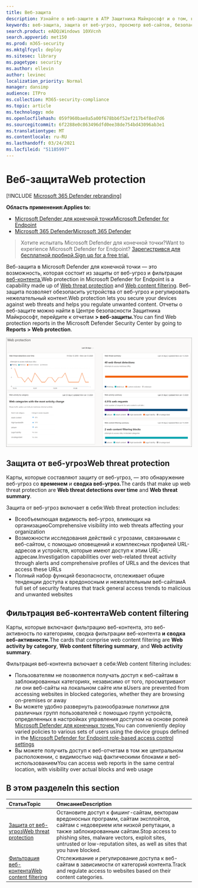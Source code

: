 ```yaml
---
title: Веб-защита
description: Узнайте о веб-защите в ATP Защитника Майкрософт и о том, как она может защитить вашу организацию
keywords: веб-защита, защита от веб-угроз, просмотр веб-сайтов, безопасность, фишинг, вредоносные программы, эксплойт, веб-сайты, защита сети, Edge, Internet Explorer, Chrome, Firefox, веб-браузер, вредоносные веб-сайты
search.product: eADQiWindows 10XVcnh
search.appverid: met150
ms.prod: m365-security
ms.mktglfcycl: deploy
ms.sitesec: library
ms.pagetype: security
ms.author: ellevin
author: levinec
localization_priority: Normal
manager: dansimp
audience: ITPro
ms.collection: M365-security-compliance
ms.topic: article
ms.technology: mde
ms.openlocfilehash: 059f960bae8a5a00f678bb6f52ef217b4f8ed7d6
ms.sourcegitcommit: 6f2288e0c863496dfd0ee38de754bd43096ab3e1
ms.translationtype: MT
ms.contentlocale: ru-RU
ms.lasthandoff: 03/24/2021
ms.locfileid: "51185997"
---
```

# <a name="web-protection"></a><span data-ttu-id="bb07b-104">Веб-защита</span><span class="sxs-lookup"><span data-stu-id="bb07b-104">Web protection</span></span>

[!INCLUDE [Microsoft 365 Defender rebranding](../../includes/microsoft-defender.md)]

<span data-ttu-id="bb07b-105">**Область применения:**</span><span class="sxs-lookup"><span data-stu-id="bb07b-105">**Applies to:**</span></span>
- [<span data-ttu-id="bb07b-106">Microsoft Defender для конечной точки</span><span class="sxs-lookup"><span data-stu-id="bb07b-106">Microsoft Defender for Endpoint</span></span>](https://go.microsoft.com/fwlink/p/?linkid=2154037)
- [<span data-ttu-id="bb07b-107">Microsoft 365 Defender</span><span class="sxs-lookup"><span data-stu-id="bb07b-107">Microsoft 365 Defender</span></span>](https://go.microsoft.com/fwlink/?linkid=2118804)


><span data-ttu-id="bb07b-108">Хотите испытать Microsoft Defender для конечной точки?</span><span class="sxs-lookup"><span data-stu-id="bb07b-108">Want to experience Microsoft Defender for Endpoint?</span></span> [<span data-ttu-id="bb07b-109">Зарегистрився для бесплатной пробной.</span><span class="sxs-lookup"><span data-stu-id="bb07b-109">Sign up for a free trial.</span></span>](https://www.microsoft.com/microsoft-365/windows/microsoft-defender-atp?ocid=docs-wdatp-main-abovefoldlink&rtc=1)

<span data-ttu-id="bb07b-110">Веб-защита в Microsoft Defender для конечной [](web-threat-protection.md) точки — это возможность, которая состоит из защиты от веб-угроз и фильтрации [веб-контента.](web-content-filtering.md)</span><span class="sxs-lookup"><span data-stu-id="bb07b-110">Web protection in Microsoft Defender for Endpoint is a capability made up of [Web threat protection](web-threat-protection.md) and [Web content filtering](web-content-filtering.md).</span></span> <span data-ttu-id="bb07b-111">Веб-защита позволяет обезопасить устройства от веб-угроз и регулировать нежелательный контент.</span><span class="sxs-lookup"><span data-stu-id="bb07b-111">Web protection lets you secure your devices against web threats and helps you regulate unwanted content.</span></span> <span data-ttu-id="bb07b-112">Отчеты о веб-защите можно найти в Центре безопасности Защитника Майкрософт, перейдите к отчетам **> веб-защиты.**</span><span class="sxs-lookup"><span data-stu-id="bb07b-112">You can find Web protection reports in the Microsoft Defender Security Center by going to **Reports > Web protection**.</span></span>

![Изображение всех веб-карт защиты](images/web-protection.png)

## <a name="web-threat-protection"></a><span data-ttu-id="bb07b-114">Защита от веб-угроз</span><span class="sxs-lookup"><span data-stu-id="bb07b-114">Web threat protection</span></span>

<span data-ttu-id="bb07b-115">Карты, которые составляют защиту от веб-угроз, — это обнаружение веб-угроз со **временем** и **сводка веб-угроз.**</span><span class="sxs-lookup"><span data-stu-id="bb07b-115">The cards that make up web threat protection are **Web threat detections over time** and **Web threat summary**.</span></span>

<span data-ttu-id="bb07b-116">Защита от веб-угроз включает в себя:</span><span class="sxs-lookup"><span data-stu-id="bb07b-116">Web threat protection includes:</span></span>
- <span data-ttu-id="bb07b-117">Всеобъемлющая видимость веб-угроз, влияющих на организацию</span><span class="sxs-lookup"><span data-stu-id="bb07b-117">Comprehensive visibility into web threats affecting your organization</span></span>
- <span data-ttu-id="bb07b-118">Возможности исследования действий с угрозами, связанными с веб-сайтом, с помощью оповещений и комплексных профилей URL-адресов и устройств, которые имеют доступ к этим URL-адресам.</span><span class="sxs-lookup"><span data-stu-id="bb07b-118">Investigation capabilities over web-related threat activity through alerts and comprehensive profiles of URLs and the devices that access these URLs</span></span>
- <span data-ttu-id="bb07b-119">Полный набор функций безопасности, отслеживает общие тенденции доступа к вредоносным и нежелательным веб-сайтам</span><span class="sxs-lookup"><span data-stu-id="bb07b-119">A full set of security features that track general access trends to malicious and unwanted websites</span></span>

## <a name="web-content-filtering"></a><span data-ttu-id="bb07b-120">Фильтрация веб-контента</span><span class="sxs-lookup"><span data-stu-id="bb07b-120">Web content filtering</span></span>

<span data-ttu-id="bb07b-121">Карты, которые включают фильтрацию веб-контента, это веб-активность по категориям, сводка фильтрации веб-контента **и** **сводка веб-активности.**</span><span class="sxs-lookup"><span data-stu-id="bb07b-121">The cards that comprise web content filtering are **Web activity by category**, **Web content filtering summary**, and **Web activity summary**.</span></span>

<span data-ttu-id="bb07b-122">Фильтрация веб-контента включает в себя:</span><span class="sxs-lookup"><span data-stu-id="bb07b-122">Web content filtering includes:</span></span>
- <span data-ttu-id="bb07b-123">Пользователям не позволяется получать доступ к веб-сайтам в заблокированных категориях, независимо от того, просматривают ли они веб-сайты на локальном сайте или в</span><span class="sxs-lookup"><span data-stu-id="bb07b-123">Users are prevented from accessing websites in blocked categories, whether they are browsing on-premises or away</span></span>
- <span data-ttu-id="bb07b-124">Вы можете удобно развернуть разнообразные политики для различных групп пользователей с помощью групп устройств, определенных в настройках управления доступом на основе ролей [Microsoft Defender для конечных точек.](https://docs.microsoft.com/microsoft-365/security/defender-endpoint/rbac)</span><span class="sxs-lookup"><span data-stu-id="bb07b-124">You can conveniently deploy varied policies to various sets of users using the device groups defined in the [Microsoft Defender for Endpoint role-based access control settings](https://docs.microsoft.com/microsoft-365/security/defender-endpoint/rbac)</span></span>
- <span data-ttu-id="bb07b-125">Вы можете получить доступ к веб-отчетам в том же центральном расположении, с видимостью над фактическими блоками и веб-использованием</span><span class="sxs-lookup"><span data-stu-id="bb07b-125">You can access web reports in the same central location, with visibility over actual blocks and web usage</span></span>

## <a name="in-this-section"></a><span data-ttu-id="bb07b-126">В этом разделе</span><span class="sxs-lookup"><span data-stu-id="bb07b-126">In this section</span></span>

<span data-ttu-id="bb07b-127">Статья</span><span class="sxs-lookup"><span data-stu-id="bb07b-127">Topic</span></span> | <span data-ttu-id="bb07b-128">Описание</span><span class="sxs-lookup"><span data-stu-id="bb07b-128">Description</span></span>
:---|:---
[<span data-ttu-id="bb07b-129">Защита от веб-угроз</span><span class="sxs-lookup"><span data-stu-id="bb07b-129">Web threat protection</span></span>](web-threat-protection.md) | <span data-ttu-id="bb07b-130">Остановите доступ к фишинг-сайтам, векторам вредоносных программ, сайтам эксплойтов, сайтам с недоверием или низкой репутации, а также заблокированным сайтам.</span><span class="sxs-lookup"><span data-stu-id="bb07b-130">Stop access to phishing sites, malware vectors, exploit sites, untrusted or low-reputation sites, as well as sites that you have blocked.</span></span>
[<span data-ttu-id="bb07b-131">Фильтрация веб-контента</span><span class="sxs-lookup"><span data-stu-id="bb07b-131">Web content filtering</span></span>](web-content-filtering.md) | <span data-ttu-id="bb07b-132">Отслеживание и регулирование доступа к веб-сайтам в зависимости от категорий контента.</span><span class="sxs-lookup"><span data-stu-id="bb07b-132">Track and regulate access to websites based on their content categories.</span></span>
